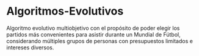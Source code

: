 # Algoritmos-Evolutivos
Algoritmo evolutivo multiobjetivo con el propósito de poder elegir los partidos más convenientes para asistir durante un Mundial de Fútbol, considerando múltiples grupos de personas con presupuestos limitados e intereses diversos.
